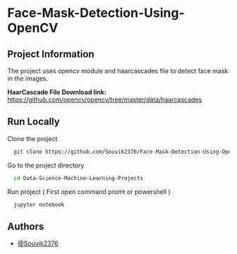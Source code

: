 # Face-Mask-Detection-Using-OpenCV

## Project Information

The project uses opencv module and haarcascades file to detect face mask in the images. 

**HaarCascade File Download link:** https://github.com/opencv/opencv/tree/master/data/haarcascades

## Run Locally

Clone the project

```bash
  git clone https://github.com/Souvik2376/Face-Mask-Detection-Using-OpenCV.git
```

Go to the project directory

```bash
  cd Data-Science-Machine-Learning-Projects
```

Run project ( First open command promt or powershell )

```bash
  jupyter notebook
```

## Authors

- [@Souvik2376](https://github.com/Souvik2376)
